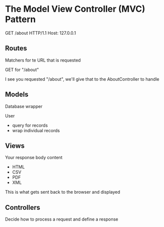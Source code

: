 # The Model View Controller (MVC) Pattern

GET /about HTTP/1.1
Host: 127.0.0.1


## Routes
Matchers for te URL that is requested

GET for "/about"

I see you requested "/about", we'll give that to the AboutController to handle


## Models
Database wrapper

User
* query for records
* wrap individual records

## Views
Your response body content
* HTML
* CSV
* PDF
* XML

This is what gets sent back to the browser and displayed

## Controllers
Decide how to process a request and define a response